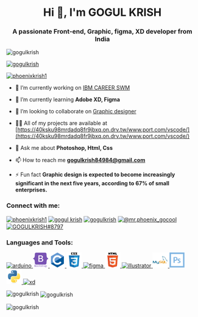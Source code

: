 <h1 align="center">Hi 👋, I'm GOGUL KRISH</h1>
<h3 align="center">A passionate Front-end, Graphic, figma, XD developer from India</h3>

<p align="left"> <img src="https://komarev.com/ghpvc/?username=gogulkrish&label=Profile%20views&color=0e75b6&style=flat" alt="gogulkrish" /> </p>

<p align="left"> <a href="https://github.com/ryo-ma/github-profile-trophy"><img src="https://github-profile-trophy.vercel.app/?username=gogulkrish" alt="gogulkrish" /></a> </p>

<p align="left"> <a href="https://twitter.com/phoenixkrish1" target="blank"><img src="https://img.shields.io/twitter/follow/phoenixkrish1?logo=twitter&style=for-the-badge" alt="phoenixkrish1" /></a> </p>

- 🔭 I’m currently working on [IBM CAREER SWM](https://github.com/IBM-EPBL/IBM-Project-35221-1660282887)

- 🌱 I’m currently learning **Adobe XD, Figma**

- 👯 I’m looking to collaborate on [Graphic designer](https://www.instagram.com/mr.phoenix_gocool/)

- 👨‍💻 All of my projects are available at [https://40ksku98mrdadq8fr9jbxq.on.drv.tw/www.port.com/vscode/](https://40ksku98mrdadq8fr9jbxq.on.drv.tw/www.port.com/vscode/)

- 💬 Ask me about **Photoshop, Html, Css**

- 📫 How to reach me **gogulkrish84984@gmail.com**

- ⚡ Fun fact **Graphic design is expected to become increasingly significant in the next five years, according to 67% of small enterprises.**

<h3 align="left">Connect with me:</h3>
<p align="left">
<a href="https://twitter.com/phoenixkrish1" target="blank"><img align="center" src="https://raw.githubusercontent.com/rahuldkjain/github-profile-readme-generator/master/src/images/icons/Social/twitter.svg" alt="phoenixkrish1" height="30" width="40" /></a>
<a href="https://linkedin.com/in/gogul krish" target="blank"><img align="center" src="https://raw.githubusercontent.com/rahuldkjain/github-profile-readme-generator/master/src/images/icons/Social/linked-in-alt.svg" alt="gogul krish" height="30" width="40" /></a>
<a href="https://fb.com/gogulkrish" target="blank"><img align="center" src="https://raw.githubusercontent.com/rahuldkjain/github-profile-readme-generator/master/src/images/icons/Social/facebook.svg" alt="gogulkrish" height="30" width="40" /></a>
<a href="https://instagram.com/@mr.phoenix_gocool" target="blank"><img align="center" src="https://raw.githubusercontent.com/rahuldkjain/github-profile-readme-generator/master/src/images/icons/Social/instagram.svg" alt="@mr.phoenix_gocool" height="30" width="40" /></a>
<a href="https://discord.gg/GOGULKRISH#8797" target="blank"><img align="center" src="https://raw.githubusercontent.com/rahuldkjain/github-profile-readme-generator/master/src/images/icons/Social/discord.svg" alt="GOGULKRISH#8797" height="30" width="40" /></a>
</p>

<h3 align="left">Languages and Tools:</h3>

<p align="left"> <a href="https://www.arduino.cc/" target="_blank" rel="noreferrer"> <img src="https://cdn.worldvectorlogo.com/logos/arduino-1.svg" alt="arduino" width="40" height="40"/> </a> <a href="https://getbootstrap.com" target="_blank" rel="noreferrer"> <img src="https://raw.githubusercontent.com/devicons/devicon/master/icons/bootstrap/bootstrap-plain-wordmark.svg" alt="bootstrap" width="40" height="40"/> </a> <a href="https://www.cprogramming.com/" target="_blank" rel="noreferrer"> <img src="https://raw.githubusercontent.com/devicons/devicon/master/icons/c/c-original.svg" alt="c" width="40" height="40"/> </a> <a href="https://www.w3schools.com/css/" target="_blank" rel="noreferrer"> <img src="https://raw.githubusercontent.com/devicons/devicon/master/icons/css3/css3-original-wordmark.svg" alt="css3" width="40" height="40"/> </a> <a href="https://www.figma.com/" target="_blank" rel="noreferrer"> <img src="https://www.vectorlogo.zone/logos/figma/figma-icon.svg" alt="figma" width="40" height="40"/> </a> <a href="https://www.w3.org/html/" target="_blank" rel="noreferrer"> <img src="https://raw.githubusercontent.com/devicons/devicon/master/icons/html5/html5-original-wordmark.svg" alt="html5" width="40" height="40"/> </a> <a href="https://www.adobe.com/in/products/illustrator.html" target="_blank" rel="noreferrer"> <img src="https://www.vectorlogo.zone/logos/adobe_illustrator/adobe_illustrator-icon.svg" alt="illustrator" width="40" height="40"/> </a> <a href="https://www.mysql.com/" target="_blank" rel="noreferrer"> <img src="https://raw.githubusercontent.com/devicons/devicon/master/icons/mysql/mysql-original-wordmark.svg" alt="mysql" width="40" height="40"/> </a> <a href="https://www.photoshop.com/en" target="_blank" rel="noreferrer"> <img src="https://raw.githubusercontent.com/devicons/devicon/master/icons/photoshop/photoshop-line.svg" alt="photoshop" width="40" height="40"/> </a> <a href="https://www.python.org" target="_blank" rel="noreferrer"> <img src="https://raw.githubusercontent.com/devicons/devicon/master/icons/python/python-original.svg" alt="python" width="40" height="40"/> </a> <a href="https://www.adobe.com/products/xd.html" target="_blank" rel="noreferrer"> <img src="https://cdn.worldvectorlogo.com/logos/adobe-xd.svg" alt="xd" width="40" height="40"/> </a> </p>

<p><img align="left" src="https://github-readme-stats.vercel.app/api/top-langs?username=gogulkrish&show_icons=true&locale=en&layout=compact" alt="gogulkrish" /></p>      

<p>&nbsp;<img align="center" src="https://github-readme-stats.vercel.app/api?username=gogulkrish&show_icons=true&locale=en" alt="gogulkrish" /></p>      

<p><img align="center" src="https://github-readme-streak-stats.herokuapp.com/?user=gogulkrish&" alt="gogulkrish" /></p>    
